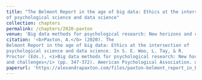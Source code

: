 ```yaml
---
title: "The Belmont Report in the age of big data: Ethics at the intersection
of psychological science and data science"
collection: chapters
permalink: /chapters/2020-paxton
venue: 'Big data methods for psychological research: New horizons and challenges'
citation: '<b>Paxton, A.</b> (2020). The
Belmont Report in the age of big data: Ethics at the intersection of
psychological science and data science. In S. E. Woo, L. Tay, & R.
Proctor (Eds.), <i>Big data methods for psychological research: New horizons
and challenges</i> (pp. 347-372). American Psychological Association. doi: 10.1037/0000193-016'
paperurl: 'https://alexandrapaxton.com/files/paxton-belmont_report_in_big_data-accepted.pdf'
---
```

